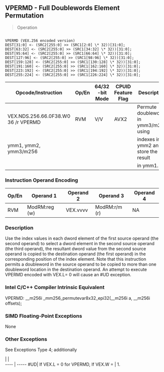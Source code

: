 ## VPERMD  -  Full Doublewords Element Permutation

> Operation
``` slim

VPERMD (VEX.256 encoded version)
DEST[31:0] <- (SRC2[255:0] >> (SRC1[2:0] \* 32))[31:0];
DEST[63:32] <- (SRC2[255:0] >> (SRC1[34:32] \* 32))[31:0];
DEST[95:64] <- (SRC2[255:0] >> (SRC1[66:64] \* 32))[31:0];
DEST[127:96] <- (SRC2[255:0] >> (SRC1[98:96] \* 32))[31:0];
DEST[159:128] <- (SRC2[255:0] >> (SRC1[130:128] \* 32))[31:0];
DEST[191:160] <- (SRC2[255:0] >> (SRC1[162:160] \* 32))[31:0];
DEST[223:192] <- (SRC2[255:0] >> (SRC1[194:192] \* 32))[31:0];
DEST[255:224] <- (SRC2[255:0] >> (SRC1[226:224] \* 32))[31:0];

```

 Opcode/Instruction                 | Op/En| 64/32 -bit Mode| CPUID Feature Flag| Description                           
 ---  | --- | --- | --- | ---
 VEX.NDS.256.66.0F38.W0 36 /r VPERMD| RVM  | V/V            | AVX2              | Permute doublewords in ymm3/m256 using
 ymm1, ymm2, ymm3/m256              |      |                |                   | indexes in ymm2 and store the result  
                                    |      |                |                   | in ymm1.                              

### Instruction Operand Encoding
 Op/En| Operand 1    | Operand 2| Operand 3    | Operand 4
 ---  | --- | --- | --- | ---
 RVM  | ModRM:reg (w)| VEX.vvvv | ModRM:r/m (r)| NA       

### Description
Use the index values in each dword element of the first source operand (the
second operand) to select a dword element in the second source operand (the
third operand), the resultant dword value from the second source operand is
copied to the destination operand (the first operand) in the corresponding position
of the index element. Note that this instruction permits a doubleword in the
source operand to be copied to more than one doubleword location in the destination
operand. An attempt to execute VPERMD encoded with VEX.L= 0 will cause an #UD
exception.



### Intel C/C++ Compiler Intrinsic Equivalent
VPERMD: __m256i _mm256_permutevar8x32_epi32(__m256i a, __m256i offsets);


### SIMD Floating-Point Exceptions
None


### Other Exceptions
See Exceptions Type 4; additionally

   | |  
---- | -----
 #UD| If VEX.L = 0 for VPERMD, If VEX.W =
    | 1.                                 
